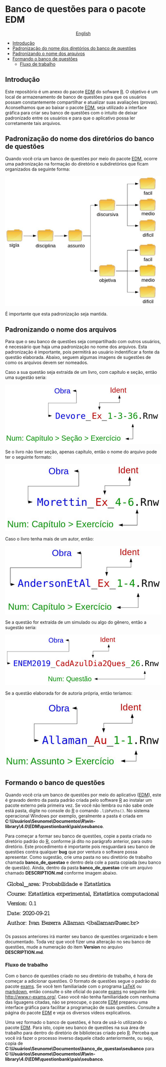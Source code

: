 # Banco de questões para o pacote EDM

<p align="center">
  <a href="https://github.com/ivanalaman/questionbankEDM">English</a>
</p>

- [Introdução](https://github.com/ivanalaman/questionbankEDM/blob/master/inst/lang/portuguese_br#Introdução)
- [Padronização do nome dos diretórios do banco de questões](https://github.com/ivanalaman/questionbankEDM/blob/master/inst/lang/portuguese_br#Padronização-do-nome-dos-diretórios-do-banco-de-questões)
- [Padronizando o nome dos arquivos](https://github.com/ivanalaman/questionbankEDM/blob/master/inst/lang/portuguese_br#Padronizando-o-nome-dos-arquivos)
- [Formando o banco de questões](https://github.com/ivanalaman/questionbankEDM/blob/master/inst/lang/portuguese_br#Formando-o-banco-de-questões)
  - [Fluxo de trabalho](https://github.com/ivanalaman/questionbankEDM/blob/master/inst/lang/portuguese_br#Fluxo-de-trabalho)

## Introdução
Este repositório é um anexo do pacote [EDM](https://github.com/ivanalaman/EDM) do sofware [R](https://www.r-project.org/). O objetivo é um local de armazenamento de banco de questões para que os usuários possam constantemente compartilhar e atualizar suas avaliações (provas). Aconselhamos que ao baixar o pacote [EDM](https://github.com/ivanalaman/EDM), seja utilizado a interface gráfica para criar seu banco de questões com o intuito de deixar padronizado entre os usuários e para que o aplicativo possa ler corretamente tais arquivos.

## Padronização do nome dos diretórios do banco de questões
Quando você cria um banco de questões por meio do pacote [EDM](https://github.com/ivanalaman/EDM), ocorre uma padronização na formação do diretório e subdiretórios que ficam organizados da seguinte forma:


![exes_br](https://github.com/ivanalaman/questionbankEDM/blob/master/inst/images/exes_br.jpg)

É importante que esta padronização seja mantida.

## Padronizando o nome dos arquivos
Para que o seu banco de questões seja compartilhado com outros usuários, é necessário que haja uma padronização no nome dos arquivos. Esta padronização é importante, pois permitirá ao usuário indentificar a fonte da questão elaborada. Abaixo, seguem algumas imagens de sugestões de como os arquivos devem ser nomeados.

Caso a sua questão seja extraída de um livro, com capítulo e seção, então uma sugestão seria:

![ex1](https://github.com/ivanalaman/questionbankEDM/blob/master/inst/images/ex1_br.jpg)

Se o livro não tiver seção, apenas capítulo, então o nome do arquivo pode ter o seguinte formato:

![ex2](https://github.com/ivanalaman/questionbankEDM/blob/master/inst/images/ex2_br.jpg)

Caso o livro tenha mais de um autor, então:

![ex3](https://github.com/ivanalaman/questionbankEDM/blob/master/inst/images/ex3_br.jpg)

Se a questão for extraída de um simulado ou algo do gênero, então a sugestão seria:

![ex4](https://github.com/ivanalaman/questionbankEDM/blob/master/inst/images/ex4_br.jpg)

Se a questão elaborada for de autoria própria, então teríamos:

![ex5](https://github.com/ivanalaman/questionbankEDM/blob/master/inst/images/ex5_br.jpg)

## Formando o banco de questões
Quando você cria um banco de questões por meio do aplicativo ([EDM](https://github.com/ivanalaman/EDM)), este é gravado dentro da pasta padrão criada pelo software [R](https://www.r-project.org/) ao instalar um pacote externo pela primeira vez. Se você não lembra ou não sabe onde está pasta, digite no console do [R](https://www.r-project.org/) o comando `.libPaths()`. No sistema operacional Windows por exemplo, geralmente a pasta é criada em **C:\Usuários\Seunome\Documentos\R\win-library\4.0\EDM\questionbank\país\seubanco**. 

Para começar a formar seu banco de questões, copie a pasta criada no diretório padrão do [R](https://www.r-project.org/), conforme já dito no parágrafo anterior, para outro diretório. Este procedimento é importante pois resguardará seu banco de questões contra qualquer __bug__ que por ventura o software possa apresentar. Como sugestão, crie uma pasta no seu diretório de trabalho chamada __banco_de_questao__ e dentro dela cole a pasta copiada (seu banco de questão). Ainda, dentro da pasta __banco_de_questao__ crie um arquivo chamado __DESCRIPTION.md__ conforme imagem abaixo.

![descrbr](https://github.com/ivanalaman/questionbankEDM/blob/master/inst/images/descr_br.jpg)

Os passos anteriores irá manter seu banco de questões organizado e bem documentado. Toda vez que você fizer uma alteração no seu banco de questões, mude a numeração do item __Version__ no arquivo __DESCRIPTION.md__.

### Fluxo de trabalho
Com o banco de questões criado no seu diretório de trabalho, é hora de começar a adicionar questões. O formato de questões segue o padrão do pacote [exams](https://cran.r-project.org/web/packages/exams/index.html). Se você tem familiariade com o programa [LaTeX](https://www.latex-project.org/) ou [markdown](https://daringfireball.net/projects/markdown/), então consulte o site oficial do pacote [exams](https://cran.r-project.org/web/packages/exams/index.html) no seguinte link: http://www.r-exams.org/. Caso você não tenha familiaridade com nenhuma das liguagens citadas, não se preocupe, o pacote [EDM](https://github.com/ivanalaman/EDM) preparou uma interface gráfica para facilitar a programação de suas questões. Consulte a página do pacote [EDM](https://github.com/ivanalaman/EDM) e veja os diversos vídeos explicativos.

Uma vez formado o banco de questões, é hora de usá-lo utilizando o pacote [EDM](https://github.com/ivanalaman/EDM). Para isto, copie seu banco de questões na sua área de trabalho para dentro do diretório de bibliotecas criado pelo [R](https://www.r-project.org/). Perceba que você irá fazer o processo inverso daquele citado anteriormente, ou seja, copia de **C:\Usuários\Seunome\Documentos\banco_de_questao\seubanco** para **C:\Usuários\Seunome\Documentos\R\win-library\4.0\EDM\questionbank\país\seubanco**.








